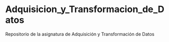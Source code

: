 # Adquisicion_y_Transformacion_de_Datos
 Repositorio de la asignatura de Adquisición y Transformación de Datos
